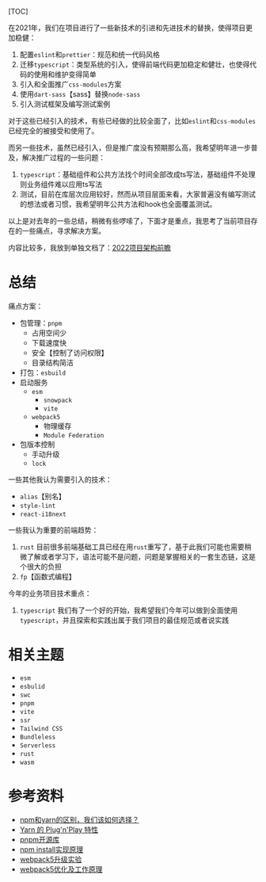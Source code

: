 [TOC]

在2021年，我们在项目进行了一些新技术的引进和先进技术的替换，使得项目更加稳健：
1. 配置`eslint`和`prettier`：规范和统一代码风格
2. 迁移`typescript`：类型系统的引入，使得前端代码更加稳定和健壮，也使得代码的使用和维护变得简单
3. 引入和全面推广`css-modules`方案
4. 使用`dart-sass`【sass】替换`node-sass`
5. 引入测试框架及编写测试案例

对于这些已经引入的技术，有些已经做的比较全面了，比如`eslint`和`css-modules`已经完全的被接受和使用了。

而另一些技术，虽然已经引入，但是推广度没有预期那么高，我希望明年进一步普及，解决推广过程的一些问题：
1. `typescript`：基础组件和公共方法找个时间全部改成ts写法，基础组件不处理则业务组件难以应用ts写法
2. 测试，目前在库层次应用较好，然而从项目层面来看，大家普遍没有编写测试的想法或者习惯，我希望明年公共方法和hook也全面覆盖测试。

以上是对去年的一些总结，稍微有些啰嗦了，下面才是重点，我思考了当前项目存在的一些痛点，寻求解决方案。

内容比较多，我放到单独文档了：[2022项目架构前瞻](http://note.youdao.com/noteshare?id=9a088872a4b41377886ab1c700236e60&sub=WEB55c6668ba85a5362393ed243fe58eba2)

# 总结
痛点方案：
- 包管理：`pnpm`
  - 占用空间少
  - 下载速度快
  - 安全【控制了访问权限】
  - 目录结构简洁
- 打包：`esbuild`
- 启动服务
  - `esm`
    - `snowpack` 
    - `vite`
  - `webpack5`
    - 物理缓存
    - `Module Federation`
- 包版本控制
  - 手动升级
  - `lock`

一些其他我认为需要引入的技术：
- `alias`【别名】
- `style-lint`
- `react-i18next`

一些我认为重要的前端趋势：
1. `rust` 目前很多前端基础工具已经在用`rust`重写了，基于此我们可能也需要稍微了解或者学习下，语法可能不是问题，问题是掌握相关的一套生态链，这是个很大的负担
2. `fp`【函数式编程】

今年的业务项目技术重点：
1. `typescript` 我们有了一个好的开始，我希望我们今年可以做到全面使用`typescript`，并且探索和实践出属于我们项目的最佳规范或者说实践

# 相关主题
- `esm`
- `esbulid`
- `swc`
- `pnpm`
- `vite`
- `ssr`
- `Tailwind CSS`
- `Bundleless`
- `Serverless`
- `rust`
- `wasm`

# 参考资料
- [npm和yarn的区别，我们该如何选择？](https://zhuanlan.zhihu.com/p/27449990)
- [Yarn 的 Plug'n'Play 特性](https://loveky.github.io/2019/02/11/yarn-pnp/)
- [pnpm开源库](https://github.com/pnpm/pnpm)
- [npm install实现原理](https://www.zhihu.com/question/66629910)
- [webpack5升级实验](https://zhuanlan.zhihu.com/p/81122986)
- [webpack5优化及工作原理](https://zhuanlan.zhihu.com/p/110995118)